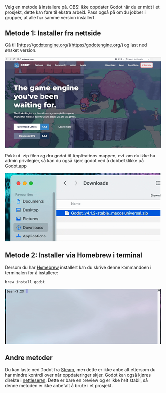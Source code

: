 Velg en metode å installere på. OBS! ikke oppdater Godot når du er midt i et prosjekt, dette kan føre til ekstra arbeid. Pass også på om du jobber i grupper, at alle har samme version installert.

## Metode 1: Installer fra nettside
Gå til [https://godotengine.org/](https://godotengine.org/) og last ned ønsket version.

![](../media/0_install_1.gif)

Pakk ut .zip filen og dra godot til Applications mappen, evt. om du ikke ha admin privilegier, så kan du også kjøre godot ved å dobbeltklikke på Godot.app

![](../media/0_install_3.gif)

## Metode 2: Installer via Homebrew i terminal
Dersom du har [Homebrew](https://brew.sh) installert kan du skrive denne kommandoen i terminalen for å installere:
```sh
brew install godot
```

![](../media/0_install_2.gif)

## Andre metoder
Du kan laste ned Godot fra [Steam](https://store.steampowered.com/app/404790/Godot_Engine/), men dette er ikke anbefalt ettersom du har mindre kontroll over når oppdateringer skjer.
Godot kan også kjøres direkte i [nettleseren](https://editor.godotengine.org/releases/latest/).  Dette er bare en preview og er ikke helt stabil, så denne metoden er ikke anbefalt å bruke i et prosjekt.